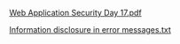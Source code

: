 [Web Application Security Day 17.pdf](https://github.com/fengsujie/Web-Application-Security-Day-17/files/9542064/Web.Application.Security.Day.17.pdf)


[Information disclosure in error messages.txt](https://github.com/fengsujie/Web-Application-Security-Day-17/files/9542065/Information.disclosure.in.error.messages.txt)
